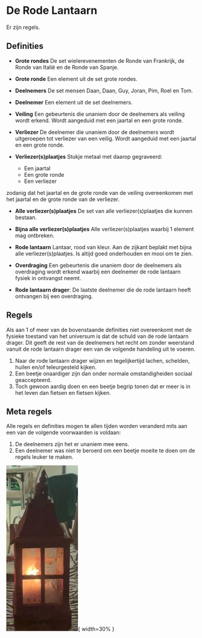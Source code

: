 # De Rode Lantaarn

Er zijn regels.

## Definities

- **Grote rondes** De set wielerevenementen de Ronde van Frankrijk, de Ronde van Italië en de Ronde van Spanje.

- **Grote ronde** Een element uit de set grote rondes.

- **Deelnemers** De set mensen Daan, Daan, Guy, Joran, Pim, Roel en Tom. 

- **Deelnemer** Een element uit de set deelnemers.

- **Veiling** Een gebeurtenis die unaniem door de deelnemers als veiling wordt erkend. Wordt aangeduid met een jaartal en een grote ronde. 

- **Verliezer** De deelnemer die unaniem door de deelnemers wordt uitgeroepen tot verliezer van een veilig. Wordt aangeduid met een jaartal en een grote ronde.

- **Verliezer(s)plaatjes** Stukje metaal met daarop gegraveerd:

    - Een jaartal
    - Een grote ronde
    - Een verliezer

zodanig dat het jaartal en de grote ronde van de veiling overeenkomen met het jaartal en de grote ronde van de verliezer. 

- **Alle verliezer(s)plaatjes** De set van alle verliezer(s)plaatjes die kunnen bestaan. 

- **Bijna alle verliezer(s)plaatjes** Alle verliezer(s)plaatjes waarbij 1 element mag ontbreken.

- **Rode lantaarn** Lantaar, rood van kleur. Aan de zijkant beplakt met bijna alle verliezer(s)plaatjes. Is altijd goed onderhouden en mooi om te zien.

- **Overdraging** Een gebeurtenis die unaniem door de deelnemers als overdraging wordt erkend waarbij een deelnemer de rode lantaarn fysiek in ontvangst neemt.

- **Rode lantaarn drager**: De laatste deelnemer die de rode lantaarn heeft ontvangen bij een overdraging.

## Regels

Als aan 1 of meer van de bovenstaande definities niet overeenkomt met de fysieke toestand van het universum is dat de schuld van de rode lantaarn drager. Dit geeft de rest van de deelnemers het recht om zonder weerstand vanuit de rode lantaarn drager een van de volgende handeling uit te voeren.

1. Naar de rode lantaarn drager wijzen en tegelijkertijd lachen, schelden, huilen en/of teleurgesteld kijken.
2. Een beetje onaardiger zijn dan onder normale omstandigheiden sociaal geaccepteerd.
3. Toch gewoon aardig doen en een beetje begrip tonen dat er meer is in het leven dan fietsen en fietsen kijken.

## Meta regels

Alle regels en definities mogen te allen tijden worden veranderd mits aan een van de volgende voorwaarden is voldaan:

1. De deelnemers zijn het er unaniem mee eens.
2. Een deelnemer was niet te beroerd om een beetje moeite te doen om de regels leuker te maken.

![De rode lantaarn](./lantaarn.jpeg){ width=30% }